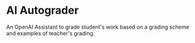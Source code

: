 # AI Autograder

An OpenAI Assistant to grade student's work based on a grading scheme and examples of teacher's grading.

